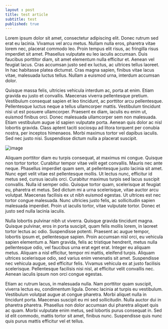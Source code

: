 ```yaml
---
layout : post
title: test article
subtitle: test
published: true
---
```


Lorem ipsum dolor sit amet, consectetur adipiscing elit. Donec rutrum sed erat eu lacinia. Vivamus vel arcu metus. Nullam nulla eros, pharetra vitae lorem nec, placerat commodo leo. Proin tempus elit risus, ac fringilla risus imperdiet sit amet. Phasellus vulputate eu leo iaculis accumsan. Duis faucibus porttitor diam, sit amet elementum nulla efficitur et. Aenean vel feugiat lacus. Cras accumsan justo sed ex luctus, ac ultrices tellus laoreet. In hac habitasse platea dictumst. Cras magna sapien, finibus vitae lacus vitae, malesuada luctus tellus. Nullam a euismod urna, interdum accumsan dolor.

Quisque massa felis, ultricies vehicula interdum ac, porta at enim. Etiam gravida eu justo et convallis. Maecenas viverra pellentesque pretium. Vestibulum consequat sapien et leo tincidunt, ac porttitor arcu pellentesque. Pellentesque luctus neque a tellus ullamcorper mattis. Vestibulum tincidunt nisi ut est posuere ullamcorper. Praesent ex diam, iaculis eu enim ut, euismod finibus orci. Donec malesuada ullamcorper sem non malesuada. Etiam vestibulum augue id sapien vulputate porta. Aenean quis dolor ac nisl lobortis gravida. Class aptent taciti sociosqu ad litora torquent per conubia nostra, per inceptos himenaeos. Morbi maximus tortor vel dapibus iaculis. Sed nec justo nisi. Suspendisse dictum nulla a placerat suscipit.

![image](https://images.freeimages.com/clg/images/81/81976/lili-flower-vector-8_f.jpg?fmt=webp&h=350)

Aliquam porttitor diam eu turpis consequat, at maximus mi congue. Quisque non tortor tortor. Curabitur tempor vitae velit eget convallis. Mauris nec ante neque. Phasellus imperdiet quam sem, at pellentesque justo lacinia sit amet. Nunc eget velit vitae est pellentesque mollis. Ut lectus nunc, efficitur id metus sed, cursus iaculis orci. Curabitur maximus turpis sed lacus suscipit convallis. Nulla id semper odio. Quisque tortor quam, scelerisque at feugiat eu, pharetra et metus. Sed dictum mi a urna scelerisque, vitae auctor arcu volutpat. Maecenas facilisis ex ut nibh euismod egestas. Ut ultrices est nec tortor congue malesuada. Nunc ultricies justo felis, ac sollicitudin sapien malesuada imperdiet. Proin ut iaculis tortor, vitae vulputate tortor. Donec et justo sed nulla lacinia iaculis.

Nulla lobortis pulvinar nibh ut viverra. Quisque gravida tincidunt magna. Quisque pulvinar, eros in porta suscipit, quam felis mollis lorem, in laoreet tortor lectus ac odio. Suspendisse potenti. Praesent ac augue tempor, lobortis ipsum et, pellentesque sapien. Proin accumsan nisl orci, eu vehicula sapien elementum a. Nam gravida, felis ac tristique hendrerit, metus nulla pellentesque odio, vel faucibus urna erat eget erat. Integer eu aliquam metus. Aliquam a nisl efficitur, tempor mi mattis, eleifend turpis. Aliquam ultrices scelerisque odio, sed varius enim venenatis sit amet. Suspendisse nec vehicula augue, sed efficitur felis. Vivamus vehicula ex at justo facilisis scelerisque. Pellentesque facilisis nisi nisl, at efficitur velit convallis nec. Aenean iaculis ipsum non orci congue egestas.

Etiam ac rutrum lacus, in malesuada nulla. Nam porttitor quam suscipit, viverra lectus eu, condimentum ligula. Donec lacinia at turpis eu vestibulum. Vestibulum volutpat augue at congue pharetra. Morbi aliquet nulla in tincidunt porta. Maecenas suscipit eu mi sed sollicitudin. Nulla auctor dui in pharetra pharetra. Phasellus non dolor accumsan dui pharetra aliquet quis ac quam. Morbi vulputate enim metus, sed lobortis purus consequat in. Sed id elit commodo, mattis tortor sit amet, finibus nunc. Suspendisse quis nunc quis purus mattis efficitur vel et tellus.

